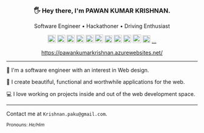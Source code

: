 <h3 align="center">🖐️ Hey there, I'm PAWAN KUMAR KRISHNAN.</h3>
<p align="center"> Software Engineer • Hackathoner • Driving Enthusiast</p>

<p align="center">
<a href="https://www.w3.org/TR/html5/" title="HTML5"><img src="https://github.com/get-icon/geticon/raw/master/icons/html-5.svg" alt="HTML5" width="21px" height="21px"></a>
<a href="https://www.w3.org/TR/CSS/" title="CSS3"><img src="https://github.com/get-icon/geticon/raw/master/icons/css-3.svg" alt="CSS3" width="21px" height="21px"></a>
<a href="https://nodejs.org/" title="Node.js"><img src="https://github.com/get-icon/geticon/raw/master/icons/nodejs-icon.svg" alt="Node.js" width="21px" height="21px"></a>
<a href="https://reactjs.org/" title="React"><img src="https://github.com/get-icon/geticon/raw/master/icons/react.svg" alt="React" width="21px" height="21px"></a>
<a href="https://redux.js.org/" title="Redux"><img src="https://github.com/get-icon/geticon/raw/master/icons/redux.svg" alt="Redux" width="21px" height="21px"></a>
<a href="https://nestjs.com/" title="Nest"><img src="https://github.com/get-icon/geticon/raw/master/icons/nestjs.svg" alt="Nest" width="22px" height="22px"></a>
<a href="https://www.linux.org/" title="Linux"><img src="https://github.com/get-icon/geticon/raw/master/icons/linux-tux.svg" alt="Linux" width="20px" height="20px"></a>
<a href="https://git-scm.com/" title="Git"><img src="https://github.com/get-icon/geticon/raw/master/icons/git-icon.svg" alt="Git" width="21px" height="21px"></a>
<a href="https://dev.mysql.com/" title="MySQL"><img src="https://github.com/get-icon/geticon/raw/master/icons/mysql.svg" alt="MySQL" width="21px" height="21px"></a>
<a href="https://www.docker.com/" title="Docker"><img src="https://github.com/get-icon/geticon/raw/master/icons/docker-icon.svg" alt="Docker" width="22px" height="22px"></a>
<a href="https://www.python.org/" title="Python"><img src="https://github.com/get-icon/geticon/raw/master/icons/python.svg" alt="Python" width="20px" height="20px"></a>
<a href="https://pawankumarkrishnan.azurewebsites.net" title="Python">...</a>
</p>

<p align="center"><a href="https://mwid.dev/">https://pawankumarkrishnan.azurewebsites.net/</a></p>

---

💪 I'm a software engineer with an interest in Web design.

💅 I create beautiful, functional and worthwhile applications for the web.

💻 I love working on projects inside and out of the web development space.

---

Contact me at `Krishnan.paku@gmail.com`.

<sup>Pronouns: <i>He/Him</i></sup>
